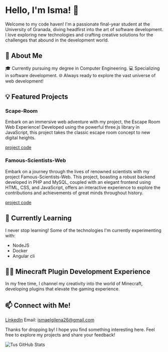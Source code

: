 # Hello, I'm Isma! 👋
Welcome to my code haven! I'm a passionate final-year student at the University of Granada, diving headfirst into the art of software development. I love exploring new technologies and crafting creative solutions for the challenges that abound in the development world.

## 🚀 About Me
🎓 Currently pursuing my degree in Computer Engineering.
💻 Specializing in software development.
🌐 Always ready to explore the vast universe of web development!

## 💡 Featured Projects
### Scape-Room
Embark on an immersive web adventure with my project, the Escape Room Web Experience! Developed using the powerful three.js library in JavaScript, this project takes the classic escape room concept to new digital heights.

[project code](https://github.com/MiixZ/Scape-Room)

### Famous-Scientists-Web
Embark on a journey through the lives of renowned scientists with my project Famous-Scientists-Web. This project, boasting a robust backend developed in PHP and MySQL, coupled with an elegant frontend using HTML, CSS, and JavaScript, offers an interactive experience to explore the contributions and achievements of great minds throughout history.

[project code](https://github.com/MiixZ/Cientificos-Famosos-Web)

## 🌱 Currently Learning
I never stop learning! Some of the technologies I'm currently experimenting with:

- NodeJS
- Docker
- Angular cli

## 👨‍💻 Minecraft Plugin Development Experience
In my free time, I channel my creativity into the world of Minecraft, developing plugins that elevate the gaming experience.

## 📫 Connect with Me!
[LinkedIn](https://www.linkedin.com/in/ismael-díaz-díaz-3614bb27a/)
Email: ismaelgilena26@gmail.com

Thanks for dropping by! I hope you find something interesting here. Feel free to explore my projects and share your feedback!

![Tus GitHub Stats](https://github-readme-stats.vercel.app/api?username=MiixZ&show_icons=true&theme=radical)
